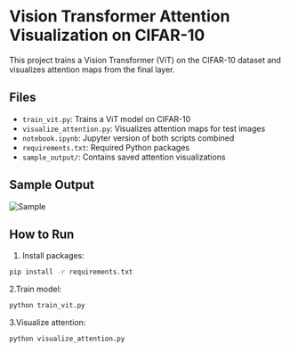 # Vision Transformer Attention Visualization on CIFAR-10

This project trains a Vision Transformer (ViT) on the CIFAR-10 dataset and visualizes attention maps from the final layer.

## Files

- `train_vit.py`: Trains a ViT model on CIFAR-10
- `visualize_attention.py`: Visualizes attention maps for test images
- `notebook.ipynb`: Jupyter version of both scripts combined
- `requirements.txt`: Required Python packages
- `sample_output/`: Contains saved attention visualizations

## Sample Output

![Sample](sample_output/attention_image_1_label_3.png)

## How to Run

1. Install packages:
```bash
pip install -r requirements.txt
```
2.Train model:
```bash
python train_vit.py
```
3.Visualize attention:
```bash
python visualize_attention.py
```
